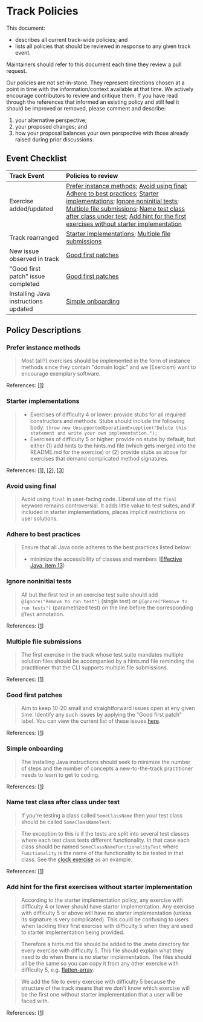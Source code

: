 # Track Policies

This document:

- describes all current track-wide policies; and
- lists all policies that should be reviewed in response to any given track event.

Maintainers should refer to this document each time they review a pull request.

Our policies are not set-in-stone. They represent directions chosen at a point in time with the information/context available at that time. We actively encourage contributors to review and critique them. If you have read through the references that informed an existing policy and still feel it should be improved or removed, please comment and describe:

1. your alternative perspective;
2. your proposed changes; and
3. how your proposal balances your own perspective with those already raised during prior discussions.

## Event Checklist

| Track Event | Policies to review |
|:------------|:-----------------|
| Exercise added/updated | [Prefer instance methods](#prefer-instance-methods); [Avoid using final](#avoid-using-final); [Adhere to best practices](#adhere-to-best-practices); [Starter implementations](#starter-implementations); [Ignore noninitial tests](#ignore-noninitial-tests); [Multiple file submissions](#multiple-file-submissions); [Name test class after class under test](#name-test-class-after-class-under-test); [Add hint for the first exercises without starter implementation](#add-hint-for-the-first-exercises-without-starter-implementation)
| Track rearranged | [Starter implementations](#starter-implementations); [Multiple file submissions](#multiple-file-submissions) |
| New issue observed in track | [Good first patches](#good-first-patches) |
| "Good first patch" issue completed | [Good first patches](#good-first-patches) |
| Installing Java instructions updated | [Simple onboarding](#simple-onboarding) |

## Policy Descriptions

### Prefer instance methods

> Most (all?) exercises should be implemented in the form of instance methods since they contain "domain logic" and we (Exercism) want to encourage exemplary software.

References: [[1](https://github.com/exercism/java/issues/177#issuecomment-261291741)]

### Starter implementations

> - Exercises of difficulty 4 or lower: provide stubs for all required constructors and methods. Stubs should include the following body:
    `throw new UnsupportedOperationException("Delete this statement and write your own implementation.");`
> - Exercises of difficulty 5 or higher: provide no stubs by default, but either (1) add hints to the hints.md file (which gets merged into the README.md for the exercise) or (2) provide stubs as above for exercises that demand complicated method signatures.

References: [[1](https://github.com/exercism/java/issues/178)], [[2](https://github.com/exercism/java/pull/683#discussion_r125506930)], [[3](https://github.com/exercism/java/issues/977)]

### Avoid using final

> Avoid using `final` in user-facing code. Liberal use of the `final` keyword remains controversial. It adds little value to test suites, and if included in starter implementations, places implicit restrictions on user solutions.

### Adhere to best practices

> Ensure that all Java code adheres to the best practices listed below:
> - minimize the accessibility of classes and members ([Effective Java, item 13](http://jtechies.blogspot.com/2012/07/item-13-minimize-accessibility-of.html))

### Ignore noninitial tests

> All but the first test in an exercise test suite should add `@Ignore("Remove to run test")` (single test) or `@Ignore("Remove to run tests")` (parametrized test) on the line before the corresponding `@Test` annotation.

References: [[1](https://github.com/exercism/java/issues/101#issuecomment-249349204)]

### Multiple file submissions

> The first exercise in the track whose test suite mandates multiple solution files should be accompanied by a hints.md file reminding the practitioner that the CLI supports multiple file submissions.

References: [[1](https://github.com/exercism/java/issues/365#issuecomment-292533120)]

### Good first patches

> Aim to keep 10-20 small and straightforward issues open at eny given time. Identify any such issues by applying the "Good first patch" label. You can view the current list of these issues [here](https://github.com/exercism/java/issues?q=is%3Aissue+is%3Aopen+label%3A%22good+first+patch%22).

References: [[1](https://github.com/exercism/java/issues/220#issue-196447088)]

### Simple onboarding

> The Installing Java instructions should seek to minimize the number of steps and the number of concepts a new-to-the-track practitioner needs to learn to get to coding.

References: [[1](https://github.com/exercism/java/issues/395#issue-215734887)]

### Name test class after class under test

> If you're testing a class called `SomeClassName` then your test class should be called `SomeClassNameTest`. 

> The exception to this is if the tests are split into several test classes where each test class tests different functionality. In that case each class should be named `SomeClassNameFunctionalityTest` where `Functionality` is the name of the functionality to be tested in that class. See the [clock exercise](https://github.com/exercism/java/tree/master/exercises/clock) as an example.

References: [[1](https://github.com/exercism/java/issues/697)]

### Add hint for the first exercises without starter implementation

> According to the starter implementation policy, any exercise with difficulty 4 or lower should have starter implementation.
> Any exercise with difficulty 5 or above will have no starter implementation (unless its signature is very complicated).
> This could be confusing to users when tackling their first exercise with difficulty 5 when they are used to starter implementation being provided.

> Therefore a hints.md file should be added to the .meta directory for every exercise with difficulty 5.
> This file should explain what they need to do when there is no starter implementation.
> The files should all be the same so you can copy it from any other exercise with difficulty 5, e.g. [flatten-array](https://github.com/exercism/java/tree/master/exercises/flatten-array/.meta/hints.md).

> We add the file to every exercise with difficulty 5 because the structure of the track means that we don't know which exercise will be the first one without starter implementation that a user will be faced with.

References: [[1](https://github.com/exercism/java/issues/1075)]
